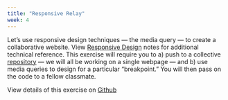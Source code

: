 ```yaml
---
title: "Responsive Relay"
week: 4
---
```


Let’s use responsive design techniques — the media query — to create a collaborative website.
View [Responsive Design](/notes/04-responsive/) notes for additional technical reference. This exercise will require you to a) push to a collective [repository](https://github.com/marieotsuka/int-sp23-relay) — we will all be working on a single webpage — and b) use media queries to design for a particular “breakpoint.” You will then pass on the code to a fellow classmate.

View details of this exercise on [Github](https://github.com/marieotsuka/int-sp23-relay)
